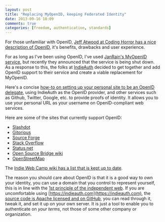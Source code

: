 ```yaml
---
layout: post
title: "Replacing MyOpenID, keeping Federated Identity"
date: 2013-09-16 18:09
comments: true
categories: [freedom, authentication, standards]
---
```


For those unfamiliar with OpenID, [Jeff Atwood at Coding Horror has a nice description of OpenID](http://www.codinghorror.com/blog/2008/05/openid-does-the-world-really-need-yet-another-username-and-password.html), it's benefits, drawbacks and user experience.

For as long as I've been using OpenID, I've used [JanRain's MyOpenID service](https://www.myopenid.com/), but recently they announced that the service is being shut down. As a response to this, the folks at [IndieAuth](https://indieauth.com/) decided to get together and add OpenID support to their service and create a viable replacement for MyOpenID.

Here's a concise [how-to on setting up your personal site to be an OpenID delegate](http://peat.org/2013/09/15/replacing-myopenid/), using IndieAuth as the OpenID provider, and other services such as Github, Twitter, Google, etc. to provide proofs of identity. It allows you to use your personal URL as your username on OpenID-compliant web services.

Here are some of the sites that currently support OpenID:

* [Slashdot](http://slashdot.org/)
* [Gitorious](https://gitorious.org/login?method=openid)
* [Source Forge](http://sourceforge.net/)
* [Stack Overflow](http://stackoverflow.com/)
* [Status.net](http://status.net/)
* [Open Source Bridge wiki](http://opensourcebridge.org/wiki/Main_Page)
* [OpenStreetMap](http://openstreetmap.org/)

The [Indie Web Camp wiki has a list that is kept up to date](http://indiewebcamp.com/OpenID).

The reason you should care about OpenID is that it is a good way to own your identity, you can use a domain that you control to represent yourself, this is in line with the [1st principle of the independent web](http://indiewebcamp.com/principles). If you are uncomfortable using [https://indieauth.com](https://indieauth.com), the [source code is Apache licensed and on GitHub](https://github.com/aaronpk/indieauth), you can read through it, tweak it, and set it up on your own server. It is just a tool to enable you to authenticate on _your terms_, not those of some other company or organization.

